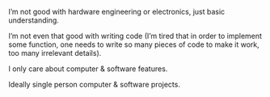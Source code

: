 I’m not good with hardware engineering or electronics, just basic understanding.

I’m not even that good with writing code (I’m tired that in order to implement some function, one needs to write so many pieces of code to make it work, too many irrelevant details).

I only care about computer & software features.

Ideally single person computer & software projects.
